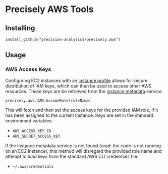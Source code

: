 # Precisely AWS Tools

## Installing

```
install_github("precision-analytics/precisely.aws")
```

## Usage 

### AWS Access Keys

Configuring EC2 instances with an [instance profile][] allows for secure distribution of IAM keys, 
which can then be used to access other AWS resources. These keys are be retrieved from the [instance metadata] service. 

```
precisely.aws.IAM.AssumeRole(roleName)
```

This will fetch and then set the access keys for the provided IAM role, if it has been assigned to the current instance. 
Keys are set in the standard environment variables: 

- `AWS_ACCESS_KEY_ID`
- `AWS_SECRET_ACCESS_KEY`

If the instance metadata service is not found (read: the code is not running on an EC2 instance), this method will 
disregard the provided role name and attempt to load keys from the standard AWS CLI credentials file:

- `~/.aws/credentials`



[instance profile]: https://docs.aws.amazon.com/IAM/latest/UserGuide/id_roles_use_switch-role-ec2_instance-profiles.html
[instance metadata]: https://docs.aws.amazon.com/AWSEC2/latest/UserGuide/iam-roles-for-amazon-ec2.html#instance-metadata-security-credentials
